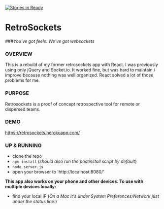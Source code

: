 [![Stories in Ready](https://badge.waffle.io/alanbsmith/react-retro-sockets.png?label=ready&title=Ready)](https://waffle.io/alanbsmith/react-retro-sockets)
# RetroSockets
###_You've got feels. We've got websockets_

### OVERVIEW
This is a rebuild of my former retrosockets app with React. I was previously using only jQuery and Socket.io. It worked fine, but was hard to maintain / improve because nothing was well organized. React solved a lot of those problems for me.

### PURPOSE
Retrosockets is a proof of concept retrospective tool for remote or dispersed teams. 

### DEMO
https://retrosockets.herokuapp.com/

### UP & RUNNING
* clone the repo
* `npm install` (_should also run the postinstall script by default_)
* `node server.js`
* open your browser to 'http://localhost:8080/'

**This app also works on your phone and other devices. To use with multiple devices locally:**
* find your local IP (_On a Mac it's under System Preferences/Network just under the status line._)

